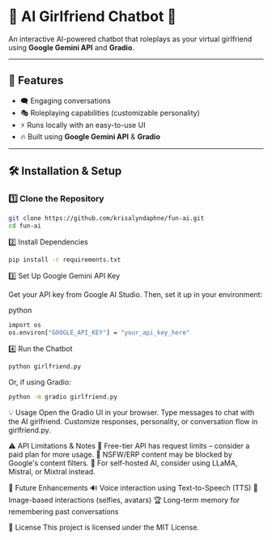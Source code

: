 # 💖 AI Girlfriend Chatbot 💖

An interactive AI-powered chatbot that roleplays as your virtual girlfriend using **Google Gemini API** and **Gradio**.

---

## 🌟 Features  
- 🗨️ Engaging conversations  
- 🎭 Roleplaying capabilities (customizable personality)  
- ⚡ Runs locally with an easy-to-use UI  
- 🔥 Built using **Google Gemini API** & **Gradio**  

---

## 🛠 Installation & Setup  

### 1️⃣ Clone the Repository  
```bash
git clone https://github.com/krisalyndaphne/fun-ai.git
cd fun-ai
```
2️⃣ Install Dependencies
```bash
pip install -r requirements.txt
```
3️⃣ Set Up Google Gemini API Key

Get your API key from Google AI Studio.
Then, set it up in your environment:

python
```bash
import os
os.environ["GOOGLE_API_KEY"] = "your_api_key_here"
```
4️⃣ Run the Chatbot
```bash
python girlfriend.py
```
Or, if using Gradio:

```bash
python -m gradio girlfriend.py
```
💡 Usage
Open the Gradio UI in your browser.
Type messages to chat with the AI girlfriend.
Customize responses, personality, or conversation flow in girlfriend.py.


⚠️ API Limitations & Notes
🚧 Free-tier API has request limits – consider a paid plan for more usage.
🔞 NSFW/ERP content may be blocked by Google's content filters.
🧠 For self-hosted AI, consider using LLaMA, Mistral, or Mixtral instead.


🚀 Future Enhancements
🔊 Voice interaction using Text-to-Speech (TTS)
📸 Image-based interactions (selfies, avatars)
🏆 Long-term memory for remembering past conversations


📜 License
This project is licensed under the MIT License.
